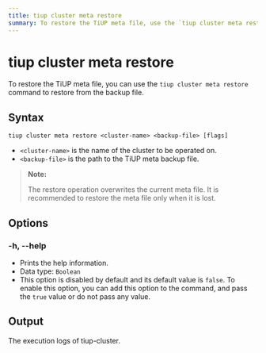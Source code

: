 ```yaml
---
title: tiup cluster meta restore
summary: To restore the TiUP meta file, use the `tiup cluster meta restore` command with cluster name and backup file path. The restore operation overwrites the current meta file, so it should only be done when the file is lost. The `-h` or `--help` option prints help information. The output includes the execution logs of tiup-cluster.
---
```


# tiup cluster meta restore

To restore the TiUP meta file, you can use the `tiup cluster meta restore` command to restore from the backup file.

## Syntax

```shell
tiup cluster meta restore <cluster-name> <backup-file> [flags]
```

- `<cluster-name>` is the name of the cluster to be operated on.
- `<backup-file>` is the path to the TiUP meta backup file.

> **Note:**
>
> The restore operation overwrites the current meta file. It is recommended to restore the meta file only when it is lost.

## Options

### -h, --help

- Prints the help information.
- Data type: `Boolean`
- This option is disabled by default and its default value is `false`. To enable this option, you can add this option to the command, and pass the `true` value or do not pass any value.

## Output

The execution logs of tiup-cluster.

